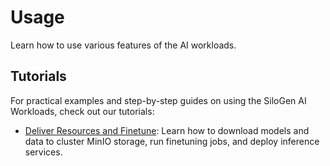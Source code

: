 # Usage

Learn how to use various features of the AI workloads.

## Tutorials

For practical examples and step-by-step guides on using the SiloGen AI Workloads, check out our tutorials:

- [Deliver Resources and Finetune](tutorials/tutorial-01-deliver-resources-and-finetune.md): Learn how to download models and data to cluster MinIO storage, run finetuning jobs, and deploy inference services.
